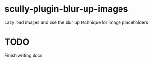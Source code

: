# scully-plugin-blur-up-images

Lazy load images and use the blur up technique for image placeholders

# TODO
Finish writing docs
